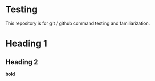 # Testing
This repository is for git / github command testing and familiarization. 

# Heading 1
## Heading 2

**bold**
